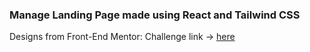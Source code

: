 ### Manage Landing Page made using React and Tailwind CSS

Designs from Front-End Mentor: 
Challenge link -> [here](https://www.frontendmentor.io/challenges/manage-landing-page-SLXqC6P5)
